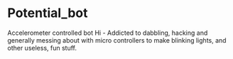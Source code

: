 # Potential_bot
Accelerometer controlled bot
Hi - Addicted to dabbling, hacking and generally messing about with micro controllers to make blinking lights, and other useless, fun stuff.
